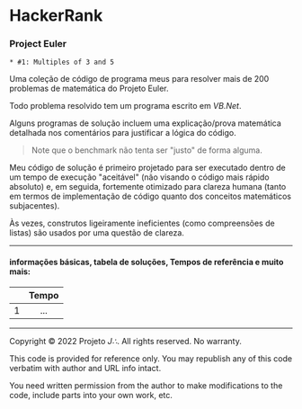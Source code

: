 # HackerRank

### Project Euler

	* #1: Multiples of 3 and 5

Uma coleção de código de programa meus para resolver mais de 200 problemas de matemática do Projeto Euler.

Todo problema resolvido tem um programa escrito em *VB.Net*. 

Alguns programas de solução incluem uma explicação/prova matemática detalhada nos comentários para justificar a lógica do código.


> Note que o benchmark não tenta ser "justo" de forma alguma.


Meu código de solução é primeiro projetado para ser executado dentro de um tempo 
de execução "aceitável" (não visando o código mais rápido absoluto) e, em seguida, 
fortemente otimizado para clareza humana (tanto em termos de implementação de código
quanto dos conceitos matemáticos subjacentes). 

Às vezes, construtos ligeiramente ineficientes (como compreensões de listas) são usados por uma questão de clareza. 



---

#### informações básicas, tabela de soluções, Tempos de referência e muito mais:

|     |  Tempo | 
| ---:|:------:|
|  1  |   ...  |


----

Copyright © 2022 Projeto *J∴*. All rights reserved. No warranty.

This code is provided for reference only. You may republish any of this code verbatim with author and URL info intact.

You need written permission from the author to make modifications to the code, include parts into your own work, etc.